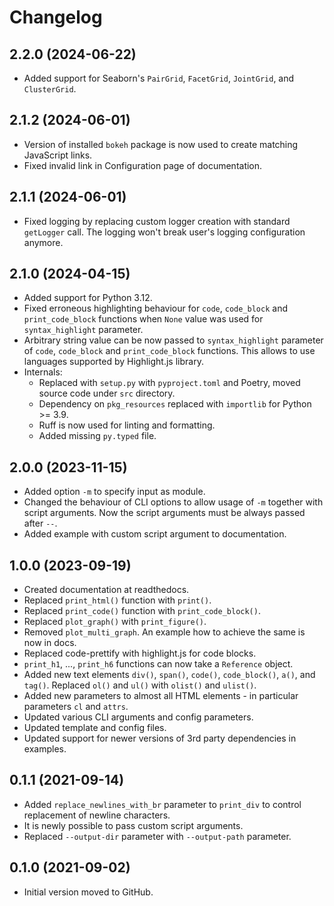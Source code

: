 # Changelog

## 2.2.0 (2024-06-22)

- Added support for Seaborn's `PairGrid`, `FacetGrid`, `JointGrid`, and `ClusterGrid`.

## 2.1.2 (2024-06-01)

- Version of installed `bokeh` package is now used to create matching JavaScript links.
- Fixed invalid link in Configuration page of documentation.

## 2.1.1 (2024-06-01)

- Fixed logging by replacing custom logger creation with standard `getLogger` call. The
  logging won't break user's logging configuration anymore.

## 2.1.0 (2024-04-15)

- Added support for Python 3.12.
- Fixed erroneous highlighting behaviour for `code`, `code_block` and `print_code_block`
  functions when `None` value was used for `syntax_highlight` parameter.
- Arbitrary string value can be now passed to `syntax_highlight` parameter
  of `code`, `code_block` and `print_code_block` functions. This allows to use languages
  supported by Highlight.js library.
- Internals:
    - Replaced with `setup.py` with `pyproject.toml` and Poetry, moved source code
      under `src` directory.
    - Dependency on `pkg_resources` replaced with `importlib` for Python >= 3.9.
    - Ruff is now used for linting and formatting.
    - Added missing `py.typed` file.

## 2.0.0 (2023-11-15)

- Added option `-m` to specify input as module.
- Changed the behaviour of CLI options to allow usage of `-m` together with script
  arguments. Now the script arguments must be always passed after `--`.
- Added example with custom script argument to documentation.

## 1.0.0 (2023-09-19)

- Created documentation at readthedocs.
- Replaced `print_html()` function with `print()`.
- Replaced `print_code()` function with `print_code_block()`.
- Replaced `plot_graph()` with `print_figure()`.
- Removed `plot_multi_graph`. An example how to achieve the same is now in docs.
- Replaced code-prettify with highlight.js for code blocks.
- `print_h1`, ..., `print_h6` functions can now take a `Reference` object.
- Added new text elements `div()`, `span()`, `code()`, `code_block()`, `a()`,
  and `tag()`.
  Replaced `ol()` and `ul()` with `olist()` and `ulist()`.
- Added new parameters to almost all HTML elements - in particular parameters `cl`
  and `attrs`.
- Updated various CLI arguments and config parameters.
- Updated template and config files.
- Updated support for newer versions of 3rd party dependencies in examples.

## 0.1.1 (2021-09-14)

- Added `replace_newlines_with_br` parameter to `print_div` to control replacement of
  newline characters.
- It is newly possible to pass custom script arguments.
- Replaced `--output-dir` parameter with `--output-path` parameter.

## 0.1.0 (2021-09-02)

- Initial version moved to GitHub.